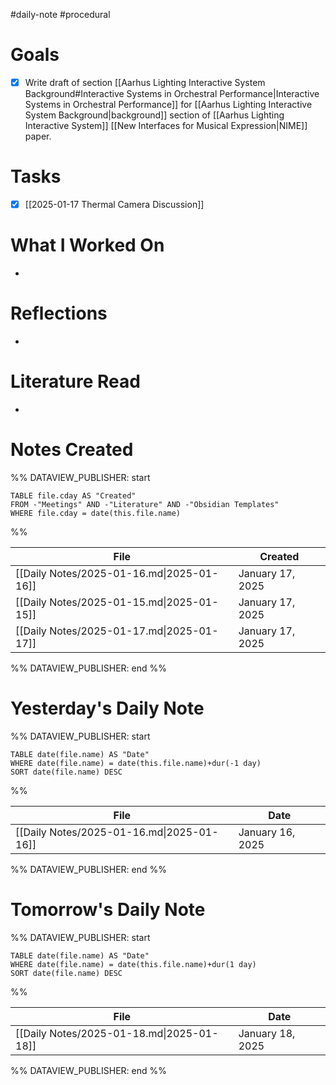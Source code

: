 #daily-note #procedural 

# Goals

- [x] Write draft of section [[Aarhus Lighting Interactive System Background#Interactive Systems in Orchestral Performance|Interactive Systems in Orchestral Performance]] for [[Aarhus Lighting Interactive System Background|background]] section of [[Aarhus Lighting Interactive System]] [[New Interfaces for Musical Expression|NIME]] paper.

# Tasks

- [x] [[2025-01-17 Thermal Camera Discussion]]

# What I Worked On

- 

# Reflections

- 

# Literature Read

- 

# Notes Created


%% DATAVIEW_PUBLISHER: start
```dataview
TABLE file.cday AS "Created"
FROM -"Meetings" AND -"Literature" AND -"Obsidian Templates"
WHERE file.cday = date(this.file.name)
```
%%

| File                                      | Created          |
| ----------------------------------------- | ---------------- |
| [[Daily Notes/2025-01-16.md\|2025-01-16]] | January 17, 2025 |
| [[Daily Notes/2025-01-15.md\|2025-01-15]] | January 17, 2025 |
| [[Daily Notes/2025-01-17.md\|2025-01-17]] | January 17, 2025 |

%% DATAVIEW_PUBLISHER: end %%

# Yesterday's Daily Note

%% DATAVIEW_PUBLISHER: start
```dataview
TABLE date(file.name) AS "Date"
WHERE date(file.name) = date(this.file.name)+dur(-1 day)
SORT date(file.name) DESC
```
%%

| File                                      | Date             |
| ----------------------------------------- | ---------------- |
| [[Daily Notes/2025-01-16.md\|2025-01-16]] | January 16, 2025 |

%% DATAVIEW_PUBLISHER: end %%
# Tomorrow's Daily Note

%% DATAVIEW_PUBLISHER: start
```dataview
TABLE date(file.name) AS "Date"
WHERE date(file.name) = date(this.file.name)+dur(1 day)
SORT date(file.name) DESC
```
%%

| File                                      | Date             |
| ----------------------------------------- | ---------------- |
| [[Daily Notes/2025-01-18.md\|2025-01-18]] | January 18, 2025 |

%% DATAVIEW_PUBLISHER: end %%


